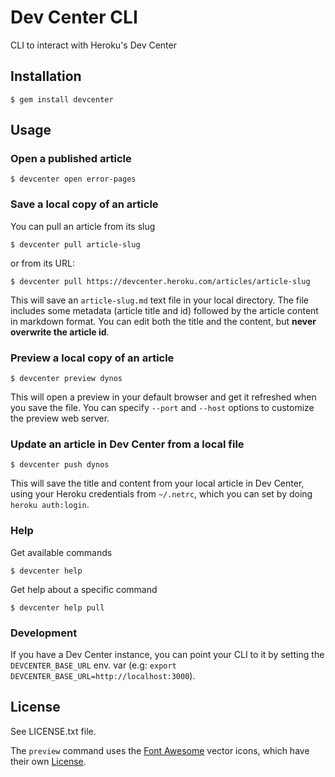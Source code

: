 # Dev Center CLI

CLI to interact with Heroku's Dev Center

## Installation

    $ gem install devcenter

## Usage

### Open a published article

    $ devcenter open error-pages

### Save a local copy of an article

You can pull an article from its slug

    $ devcenter pull article-slug

or from its URL:

    $ devcenter pull https://devcenter.heroku.com/articles/article-slug

This will save an `article-slug.md` text file in your local directory. The file includes some metadata (article title and id) followed by the article content in markdown format. You can edit both the title and the content, but **never overwrite the article id**.

### Preview a local copy of an article

    $ devcenter preview dynos

This will open a preview in your default browser and get it refreshed when you save the file. You can specify `--port` and `--host` options to customize the preview web server.

### Update an article in Dev Center from a local file

    $ devcenter push dynos

This will save the title and content from your local article in Dev Center, using your Heroku credentials from `~/.netrc`, which you can set by doing `heroku auth:login`.

### Help

Get available commands

    $ devcenter help

Get help about a specific command

    $ devcenter help pull

### Development

If you have a Dev Center instance, you can point your CLI to it by setting the `DEVCENTER_BASE_URL` env. var (e.g: `export DEVCENTER_BASE_URL=http://localhost:3000`).

## License

See LICENSE.txt file.

The `preview` command uses the [Font Awesome](http://fontawesome.io/) vector icons, which have their own [License](https://github.com/FortAwesome/Font-Awesome#license).

